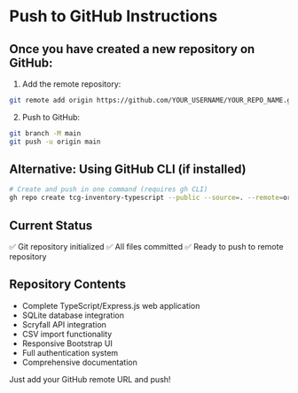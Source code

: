 # Push to GitHub Instructions

## Once you have created a new repository on GitHub:

1. Add the remote repository:
```bash
git remote add origin https://github.com/YOUR_USERNAME/YOUR_REPO_NAME.git
```

2. Push to GitHub:
```bash
git branch -M main
git push -u origin main
```

## Alternative: Using GitHub CLI (if installed)

```bash
# Create and push in one command (requires gh CLI)
gh repo create tcg-inventory-typescript --public --source=. --remote=origin --push
```

## Current Status

✅ Git repository initialized
✅ All files committed
✅ Ready to push to remote repository

## Repository Contents

- Complete TypeScript/Express.js web application
- SQLite database integration
- Scryfall API integration
- CSV import functionality
- Responsive Bootstrap UI
- Full authentication system
- Comprehensive documentation

Just add your GitHub remote URL and push!
